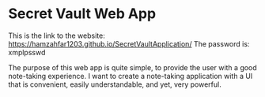 # Secret Vault Web App
This is the link to the website: https://hamzahfar1203.github.io/SecretVaultApplication/
The password is: xmplpsswd

The purpose of this web app is quite simple, to provide the user with a good note-taking experience. I want to create a note-taking application with a UI that is convenient, easily understandable, and yet, very powerful.
